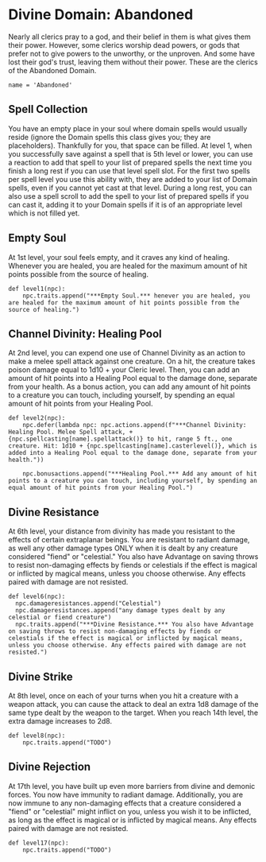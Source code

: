# Divine Domain: Abandoned
Nearly all clerics pray to a god, and their belief in them is what gives them their power. However, some clerics worship dead powers, or gods that prefer not to give powers to the unworthy, or the unproven. And some have lost their god's trust, leaving them without their power. These are the clerics of the Abandoned Domain.

```
name = 'Abandoned'
```

## Spell Collection
You have an empty place in your soul where domain spells would usually reside (ignore the Domain spells this class gives you; they are placeholders). Thankfully for you, that space can be filled. At level 1, when you successfully save against a spell that is 5th level or lower, you can use a reaction to add that spell to your list of prepared spells the next time you finish a long rest if you can use that level spell slot. For the first two spells per spell level you use this ability with, they are added to your list of Domain spells, even if you cannot yet cast at that level. During a long rest, you can also use a spell scroll to add the spell to your list of prepared spells if you can cast it, adding it to your Domain spells if it is of an appropriate level which is not filled yet.

## Empty Soul
At 1st level, your soul feels empty, and it craves any kind of healing. Whenever you are healed, you are healed for the maximum amount of hit points possible from the source of healing.

```
def level1(npc):
    npc.traits.append("***Empty Soul.*** henever you are healed, you are healed for the maximum amount of hit points possible from the source of healing.")
```

## Channel Divinity: Healing Pool
At 2nd level, you can expend one use of Channel Divinity as an action to make a melee spell attack against one creature. On a hit, the creature takes poison damage equal to 1d10 + your Cleric level. Then, you can add an amount of hit points into a Healing Pool equal to the damage done, separate from your health. As a bonus action, you can add any amount of hit points to a creature you can touch, including yourself, by spending an equal amount of hit points from your Healing Pool. 

```
def level2(npc):
    npc.defer(lambda npc: npc.actions.append(f"***Channel Divinity: Healing Pool. Melee Spell attack, +{npc.spellcasting[name].spellattack()} to hit, range 5 ft., one creature. Hit: 1d10 + {npc.spellcasting[name].casterlevel()}, which is added into a Healing Pool equal to the damage done, separate from your health."))

    npc.bonusactions.append("***Healing Pool.*** Add any amount of hit points to a creature you can touch, including yourself, by spending an equal amount of hit points from your Healing Pool.")
```

## Divine Resistance
At 6th level, your distance from divinity has made you resistant to the effects of certain extraplanar beings. You are resistant to radiant damage, as well any other damage types ONLY when it is dealt by any creature considered "fiend" or "celestial." You also have Advantage on saving throws to resist non-damaging effects by fiends or celestials if the effect is magical or inflicted by magical means, unless you choose otherwise. Any effects paired with damage are not resisted.

```
def level6(npc):
  npc.damageresistances.append("Celestial")
  npc.damageresistances.append("any damage types dealt by any celestial or fiend creature")
  npc.traits.append("***Divine Resistance.*** You also have Advantage on saving throws to resist non-damaging effects by fiends or celestials if the effect is magical or inflicted by magical means, unless you choose otherwise. Any effects paired with damage are not resisted.")
```

## Divine Strike
At 8th level, once on each of your turns when you hit a creature with a weapon attack, you can cause the attack to deal an extra 1d8 damage of the same type dealt by the weapon to the target. When you reach 14th level, the extra damage increases to 2d8.

```
def level8(npc):
    npc.traits.append("TODO")
```

## Divine Rejection
At 17th level, you have built up even more barriers from divine and demonic forces. You now have immunity to radiant damage. Additionally, you are now immune to any non-damaging effects that a creature considered a "fiend" or "celestial" might inflict on you, unless you wish it to be inflicted, as long as the effect is magical or is inflicted by magical means. Any effects paired with damage are not resisted.

```
def level17(npc):
    npc.traits.append("TODO")
```
